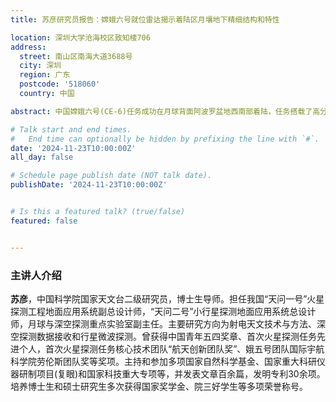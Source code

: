 ```yaml
---
title: 苏彦研究员报告：嫦娥六号就位雷达揭示着陆区月壤地下精细结构和特性

location: 深圳大学沧海校区致知楼706
address:
  street: 南山区南海大道3688号
  city: 深圳
  region: 广东
  postcode: '518060'
  country: 中国

abstract: 中国嫦娥六号(CE-6)任务成功在月球背面阿波罗盆地西南部着陆，任务搭载了高分辨率多输入/多输出天线阵列的月壤穿透雷达(LRPR)，通过专门设计的数据处理方法，获取了着陆点浅层地下结构的高分辨率图像。探测结果显示，着陆区月壤地下结构分为细粒化、高度风化的月以及粗粒、未经风化的溅射物构成。此外研究指出月球表面地质年代与浅层月壤的电磁波衰减特性之间可能存在关系--地质年代较久的区域表现出较低的电磁波衰减率。本研究为月球背面地下结构特性提供了新的科学见解，深化了对月球演化历史的理解，也为未来月球资源开发提供了重要的理论支持。

# Talk start and end times.
#   End time can optionally be hidden by prefixing the line with `#`.
date: '2024-11-23T10:00:00Z'
all_day: false

# Schedule page publish date (NOT talk date).
publishDate: '2024-11-23T10:00:00Z'


# Is this a featured talk? (true/false)
featured: false


---
```


### 主讲人介绍
**苏彦**，中国科学院国家天文台二级研究员，博士生导师。担任我国“天问一号”火星探测工程地面应用系统副总设计师，“天问二号”小行星探测地面应用系统总设计师，月球与深空探测重点实验室副主任。主要研究方向为射电天文技术与方法、深空探测数据接收和行星微波探测。曾获得中国青年五四奖章、首次火星探测任务先进个人，首次火星探测任务核心技术团队“航天创新团队奖”、娥五号团队国际宇航科学院劳伦斯团队奖等奖项。主持和参加多项国家自然科学基金、国家重大科研仪器研制项目(复眼)和国家科技重大专项等，并发表文章百余篇，发明专利30余项。培养博士生和硕士研究生多次获得国家奖学金、院三好学生等多项荣誉称号。
